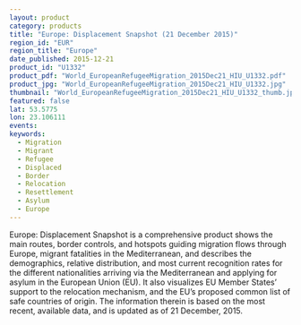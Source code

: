 ```yaml
---
layout: product
category: products
title: "Europe: Displacement Snapshot (21 December 2015)"
region_id: "EUR"
region_title: "Europe"
date_published: 2015-12-21
product_id: "U1332"
product_pdf: "World_EuropeanRefugeeMigration_2015Dec21_HIU_U1332.pdf"
product_jpg: "World_EuropeanRefugeeMigration_2015Dec21_HIU_U1332.jpg"
thumbnail: "World_EuropeanRefugeeMigration_2015Dec21_HIU_U1332_thumb.jpg"
featured: false
lat: 53.5775 
lon: 23.106111
events:
keywords:
  - Migration
  - Migrant
  - Refugee
  - Displaced
  - Border
  - Relocation
  - Resettlement
  - Asylum
  - Europe
---
```

Europe: Displacement Snapshot is a comprehensive product shows the main routes, border controls, and hotspots guiding migration flows through Europe, migrant fatalities in the Mediterranean, and describes the demographics, relative distribution, and most current recognition rates for the different nationalities arriving via the Mediterranean and applying for asylum in the European Union (EU). It also visualizes EU Member States’ support to the relocation mechanism, and the EU’s proposed common list of safe countries of origin. The information therein is based on the most recent, available data, and is updated as of 21 December, 2015.
